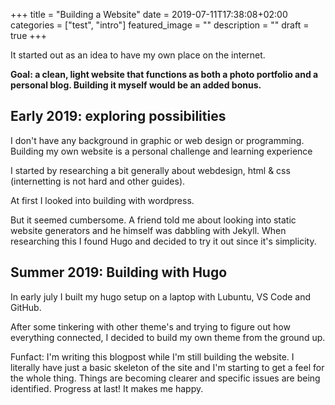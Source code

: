 +++
title =  "Building a Website"
date = 2019-07-11T17:38:08+02:00
categories = ["test", "intro"]
featured_image = ""
description = ""
draft = true
+++

It started out as an idea to have my own place on the internet.  

**Goal: a clean, light website that functions as both a photo portfolio and a personal blog. Building it myself would be an added bonus.**

Early 2019: exploring possibilities
-----------------------------------

I don't have any background in graphic or web design or programming. Building my own website is a personal challenge and learning experience 

I started by researching a bit generally about webdesign, html & css (internetting is not hard and other guides). 

At first I looked into building with wordpress. 

But it seemed cumbersome. A friend told me about looking into static website generators and he himself was dabbling with Jekyll. When researching this I found Hugo and decided to try it out since it's simplicity. 

Summer 2019: Building with Hugo
-------------------------------

In early july I built my hugo setup on a laptop with Lubuntu, VS Code and GitHub. 

After some tinkering with other theme's and trying to figure out how everything connected, I decided to build my own theme from the ground up.  

Funfact: I'm writing this blogpost while I'm still building the website. I literally have just a basic skeleton of the site and I'm starting to get a feel for the whole thing. Things are becoming clearer and specific issues are being identified. Progress at last! It makes me happy.